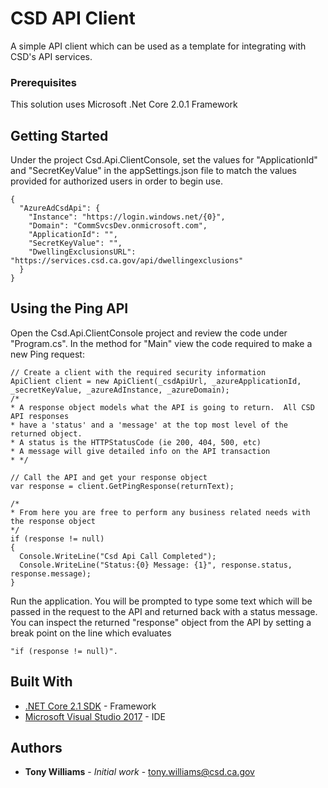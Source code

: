 # CSD API Client

A simple API client which can be used as a template for integrating with CSD's API services.

### Prerequisites

This solution uses Microsoft .Net Core 2.0.1 Framework

## Getting Started

Under the project Csd.Api.ClientConsole, set the values for "ApplicationId" and "SecretKeyValue" in the appSettings.json file to match the values provided for authorized users in order to begin use.

```
{
  "AzureAdCsdApi": {
    "Instance": "https://login.windows.net/{0}",
    "Domain": "CommSvcsDev.onmicrosoft.com",
    "ApplicationId": "",
    "SecretKeyValue": "",
    "DwellingExclusionsURL": "https://services.csd.ca.gov/api/dwellingexclusions"
  }
}
```

## Using the Ping API

Open the Csd.Api.ClientConsole project and review the code under "Program.cs".  In the method for "Main" view the code required to make a new Ping request:

```
// Create a client with the required security information
ApiClient client = new ApiClient(_csdApiUrl, _azureApplicationId, _secretKeyValue, _azureAdInstance, _azureDomain);
/*
* A response object models what the API is going to return.  All CSD API responses
* have a 'status' and a 'message' at the top most level of the returned object.
* A status is the HTTPStatusCode (ie 200, 404, 500, etc)
* A message will give detailed info on the API transaction
* */

// Call the API and get your response object
var response = client.GetPingResponse(returnText);

/*
* From here you are free to perform any business related needs with the response object
*/
if (response != null)
{
  Console.WriteLine("Csd Api Call Completed");
  Console.WriteLine("Status:{0} Message: {1}", response.status, response.message);
}
```

Run the application.  You will be prompted to type some text which will be passed in the request to the API and returned back with a status message. You can inspect the returned "response" object from the API by setting a break point on the line which evaluates 
```
"if (response != null)".
```

## Built With

* [.NET Core 2.1 SDK](https://www.microsoft.com/net/download/dotnet-core/sdk-2.1.300) - Framework
* [Microsoft Visual Studio 2017](https://www.visualstudio.com/downloads/) - IDE

## Authors

* **Tony Williams** - *Initial work* - tony.williams@csd.ca.gov
